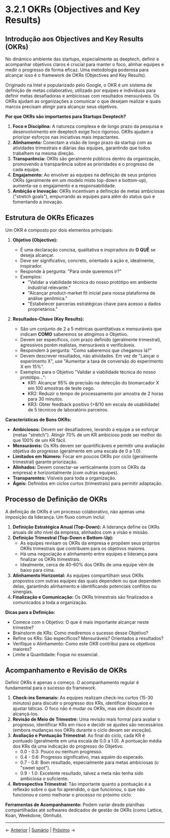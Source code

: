 # 3.2.1 OKRs (Objectives and Key Results)

## Introdução aos Objectives and Key Results (OKRs)

No dinâmico ambiente das startups, especialmente as deeptech, definir e acompanhar objetivos claros é crucial para manter o foco, alinhar equipes e medir o progresso de forma eficaz. Uma metodologia poderosa para alcançar isso é o framework de OKRs (Objectives and Key Results).

Originado na Intel e popularizado pelo Google, o OKR é um sistema de definição de metas colaborativo, utilizado por equipes e indivíduos para definir metas desafiadoras e ambiciosas com resultados mensuráveis. Os OKRs ajudam as organizações a comunicar o que desejam realizar e quais marcos precisam atingir para alcançar seus objetivos.

**Por que OKRs são importantes para Startups Deeptech?**

1.  **Foco e Disciplina:** A natureza complexa e de longo prazo da pesquisa e desenvolvimento em deeptech exige foco rigoroso. OKRs ajudam a priorizar esforços nas iniciativas mais impactantes.
2.  **Alinhamento:** Conectam a visão de longo prazo da startup com as atividades trimestrais e diárias das equipes, garantindo que todos trabalhem na mesma direção.
3.  **Transparência:** OKRs são geralmente públicos dentro da organização, promovendo a transparência sobre as prioridades e o progresso de cada equipe.
4.  **Engajamento:** Ao envolver as equipes na definição de seus próprios OKRs (geralmente em um modelo misto top-down e bottom-up), aumenta-se o engajamento e a responsabilidade.
5.  **Ambição e Inovação:** OKRs incentivam a definição de metas ambiciosas ("stretch goals"), empurrando as equipes para além do status quo e fomentando a inovação.

## Estrutura de OKRs Eficazes

Um OKR é composto por dois elementos principais:

1.  **Objetivo (Objective):**
    *   É uma declaração concisa, qualitativa e inspiradora do **O QUÊ** se deseja alcançar.
    *   Deve ser significativo, concreto, orientado à ação e, idealmente, inspirador.
    *   Responde à pergunta: "Para onde queremos ir?"
    *   Exemplos:
        *   "Validar a viabilidade técnica do nosso protótipo em ambiente industrial relevante."
        *   "Alcançar product-market fit inicial para nossa plataforma de análise genômica."
        *   "Estabelecer parcerias estratégicas chave para acesso a dados proprietários."

2.  **Resultados-Chave (Key Results):**
    *   São um conjunto de 2 a 5 métricas quantitativas e mensuráveis que indicam **COMO** saberemos se atingimos o Objetivo.
    *   Devem ser específicos, com prazo definido (geralmente trimestral), agressivos porém realistas, mensuráveis e verificáveis.
    *   Respondem à pergunta: "Como saberemos que chegamos lá?"
    *   Devem descrever resultados, não atividades. Em vez de "Lançar o experimento X", use "Aumentar a taxa de conversão do experimento X em 15%".
    *   Exemplos para o Objetivo "Validar a viabilidade técnica do nosso protótipo...":
        *   KR1: Alcançar 95% de precisão na detecção do biomarcador X em 100 amostras de teste cego.
        *   KR2: Reduzir o tempo de processamento por amostra de 2 horas para 30 minutos.
        *   KR3: Obter feedback positivo (>8/10 em escala de usabilidade) de 5 técnicos de laboratório parceiros.

**Características de Bons OKRs:**

*   **Ambiciosos:** Devem ser desafiadores, levando a equipe a se esforçar (metas "stretch"). Atingir 70% de um KR ambicioso pode ser melhor do que 100% de um KR fácil.
*   **Mensuráveis:** Os KRs devem ser quantificáveis e permitir uma avaliação objetiva do progresso (geralmente em uma escala de 0 a 1.0).
*   **Limitados em Número:** Focar em poucos OKRs por ciclo (geralmente trimestral) garante priorização.
*   **Alinhados:** Devem conectar-se verticalmente (com os OKRs da empresa) e horizontalmente (com outras equipes).
*   **Transparentes:** Visíveis para toda a organização.
*   **Ágeis:** Definidos em ciclos curtos (trimestrais) para permitir adaptação.

## Processo de Definição de OKRs

A definição de OKRs é um processo colaborativo, não apenas uma imposição da liderança. Um fluxo comum inclui:

1.  **Definição Estratégica Anual (Top-Down):** A liderança define os OKRs anuais de alto nível da empresa, alinhados com a visão e missão.
2.  **Definição Trimestral (Top-Down e Bottom-Up):**
    *   As equipes revisam os OKRs da empresa e propõem seus próprios OKRs trimestrais que contribuem para os objetivos maiores.
    *   Há uma negociação e alinhamento entre equipes e liderança para finalizar os OKRs trimestrais.
    *   Idealmente, cerca de 40-60% dos OKRs de uma equipe vêm de baixo para cima.
3.  **Alinhamento Horizontal:** As equipes compartilham seus OKRs propostos com outras equipes das quais dependem ou que dependem delas, garantindo alinhamento e identificando potenciais conflitos ou sinergias.
4.  **Finalização e Comunicação:** Os OKRs trimestrais são finalizados e comunicados a toda a organização.

**Dicas para a Definição:**

*   Comece com o Objetivo: O que é mais importante alcançar neste trimestre?
*   Brainstorm de KRs: Como mediremos o sucesso desse Objetivo?
*   Refine os KRs: São específicos? Mensuráveis? Orientados a resultados?
*   Verifique o Alinhamento: Como este OKR contribui para os objetivos maiores?
*   Limite a Quantidade: Foque no essencial.

## Acompanhamento e Revisão de OKRs

Definir OKRs é apenas o começo. O acompanhamento regular é fundamental para o sucesso do framework.

1.  **Check-ins Semanais:** As equipes realizam check-ins curtos (15-30 minutos) para discutir o progresso dos KRs, identificar bloqueios e ajustar táticas. O foco não é mudar os OKRs, mas sim discutir como alcançá-los.
2.  **Revisão de Meio de Trimestre:** Uma revisão mais formal para avaliar o progresso, identificar KRs em risco e decidir se ajustes são necessários (embora mudanças nos OKRs durante o ciclo devam ser exceção).
3.  **Avaliação e Pontuação Trimestral:** Ao final do ciclo, cada KR é pontuado (geralmente em uma escala de 0.0 a 1.0). A pontuação média dos KRs dá uma indicação do progresso do Objetivo.
    *   0.0 - 0.3: Pouco ou nenhum progresso.
    *   0.4 - 0.6: Progresso significativo, mas aquém do esperado.
    *   0.7 - 0.8: Bom resultado, especialmente para metas ambiciosas (o "sweet spot").
    *   0.9 - 1.0: Excelente resultado, talvez a meta não tenha sido ambiciosa o suficiente.
4.  **Retrospectiva Trimestral:** Tão importante quanto a pontuação é a reflexão sobre o que foi aprendido, o que funcionou, o que não funcionou e como melhorar o processo no próximo ciclo.

**Ferramentas de Acompanhamento:** Podem variar desde planilhas compartilhadas até softwares dedicados de gestão de OKRs (como Lattice, Koan, Weekdone, Gtmhub).

---

← [Anterior](../3.1_lean_inception_overview/3.1.5_funcionalidades_priorizacao_parte4.md) | [Sumário](../../sumario.md) | [Próximo](./3.2.1_okrs_criao_de_okrs_para_uma_startup_deeptech.md) →